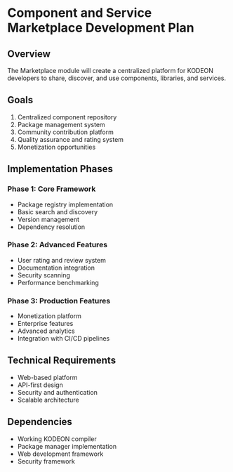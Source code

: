 # Component and Service Marketplace Development Plan

## Overview

The Marketplace module will create a centralized platform for KODEON developers to share, discover, and use components, libraries, and services.

## Goals

1. Centralized component repository
2. Package management system
3. Community contribution platform
4. Quality assurance and rating system
5. Monetization opportunities

## Implementation Phases

### Phase 1: Core Framework

- Package registry implementation
- Basic search and discovery
- Version management
- Dependency resolution

### Phase 2: Advanced Features

- User rating and review system
- Documentation integration
- Security scanning
- Performance benchmarking

### Phase 3: Production Features

- Monetization platform
- Enterprise features
- Advanced analytics
- Integration with CI/CD pipelines

## Technical Requirements

- Web-based platform
- API-first design
- Security and authentication
- Scalable architecture

## Dependencies

- Working KODEON compiler
- Package manager implementation
- Web development framework
- Security framework
